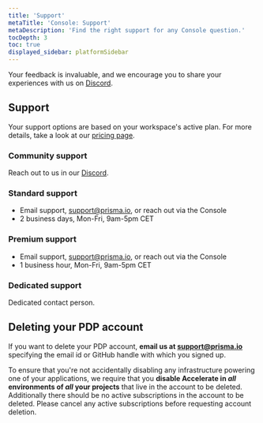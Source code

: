 ```yaml
---
title: 'Support'
metaTitle: 'Console: Support'
metaDescription: 'Find the right support for any Console question.'
tocDepth: 3
toc: true
displayed_sidebar: platformSidebar
---
```


Your feedback is invaluable, and we encourage you to share your experiences with us on [Discord](https://pris.ly/discord?utm_source=docs&utm_medium=intro_text).

## Support

Your support options are based on your workspace's active plan. For more details, take a look at our [pricing page](https://www.prisma.io/pricing).

### Community support

Reach out to us in our [Discord](https://pris.ly/discord?utm_source=docs&utm_medium=inline_text).

### Standard support

- Email support, [support@prisma.io](mailto:support@prisma.io), or reach out via the Console
- 2 business days, Mon-Fri, 9am-5pm CET

### Premium support

- Email support, [support@prisma.io](mailto:support@prisma.io), or reach out via the Console
- 1 business hour, Mon-Fri, 9am-5pm CET

### Dedicated support

Dedicated contact person.

## Deleting your PDP account

If you want to delete your PDP account, **email us at [support@prisma.io](mailto:support@prisma.io)** specifying the email id or GitHub handle with which you signed up.

To ensure that you're not accidentally disabling any infrastructure powering one of your applications, we require that you **disable Accelerate in _all_ environments of _all_ your projects** that live in the account to be deleted.
Additionally there should be no active subscriptions in the account to be deleted. Please cancel any active subscriptions before requesting account deletion.
